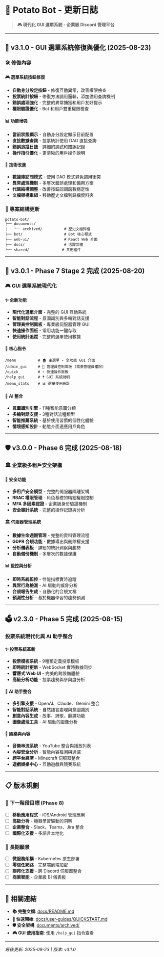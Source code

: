 # 📝 Potato Bot - 更新日誌

> **🎮 現代化 GUI 選單系統 - 企業級 Discord 管理平台**

---

## 🎉 v3.1.0 - GUI 選單系統修復與優化 (2025-08-23)

### 🛠️ **修復內容**

#### 🎮 **選單系統按鈕修復**
- **自動身分設定按鈕** - 修復互動異常，改善權限檢查
- **投票統計按鈕** - 修復方法調用邏輯，添加備用查詢機制
- **錯誤處理強化** - 完整的異常捕獲和用戶友好提示
- **權限驗證優化** - Bot 和用戶雙重權限檢查

#### 📊 **功能增強**
- **當前狀態顯示** - 自動身分設定顯示目前配置
- **直接數據查詢** - 投票統計使用 DAO 直接查詢
- **錯誤追蹤日誌** - 詳細的調試和錯誤記錄
- **操作指引優化** - 更清晰的用戶操作說明

#### 🔧 **技術改進**
- **數據庫訪問模式** - 使用 DAO 模式避免調用衝突
- **異常處理機制** - 多層次錯誤處理和備用方案
- **代碼結構調整** - 改善按鈕回調函數穩定性
- **文檔架構重組** - 移動歷史文檔到歸檔資料夾

### 📂 **專案結構更新**
```
potato-bot/
├── documents/
│   └── archived/          # 歷史文檔歸檔
├── bot/                   # Bot 核心程式
├── web-ui/                # React Web 介面
├── docs/                  # 活躍文檔
└── shared/               # 共用組件
```

---

## 🎯 v3.0.1 - Phase 7 Stage 2 完成 (2025-08-20)

### 🎮 **GUI 選單系統現代化**

#### ✨ **全新功能**
- **現代化選單介面** - 完整的 GUI 互動系統
- **智能對話流程** - 意圖識別與多輪對話支援
- **管理員控制面板** - 專業級伺服器管理 GUI
- **快速操作面板** - 常用功能一鍵存取
- **使用統計追蹤** - 完整的選單使用數據

#### 🔧 **核心指令**
```
/menu          # 🏠 主選單 - 全功能 GUI 介面
/admin_gui     # 👑 管理員控制面板 (需要管理員權限)
/quick         # ⚡ 快速操作面板
/help_gui      # ❓ GUI 系統說明
/menu_stats    # 📊 選單使用統計
```

#### 🧠 **AI 整合**
- **意圖識別引擎** - 11種智能意圖分類
- **多輪對話支援** - 3種對話流程類型
- **智能推薦系統** - 基於使用習慣的個性化體驗
- **情境感知設計** - 動態介面適應用戶角色

---

## 🛡️ v3.0.0 - Phase 6 完成 (2025-08-18)

### 🏛️ **企業級多租戶安全架構**

#### 🔐 **安全功能**
- **多租戶安全模型** - 完整的伺服器隔離架構
- **RBAC 權限管理** - 角色基礎的精細權限控制
- **MFA 多因素認證** - 企業級身份驗證機制
- **安全審計系統** - 完整的操作記錄與分析

#### 🏛️ **伺服器管理系統**
- **數據生命週期管理** - 完整的資料管理流程
- **GDPR 合規功能** - 數據導出與刪除權支援
- **分析儀表板** - 詳細的統計洞察與趨勢
- **自動備份機制** - 多層次的數據保護

#### 📊 **監控與分析**
- **即時系統監控** - 性能指標實時追蹤
- **異常行為檢測** - AI 驅動的威脅分析
- **合規報告生成** - 自動化的合規文檔
- **預測性分析** - 基於機器學習的趨勢預測

---

## 🗳️ v2.3.0 - Phase 5 完成 (2025-08-15)

### **投票系統現代化與 AI 助手整合**

#### ✨ **投票系統革新**
- **投票模板系統** - 9種預定義投票模板
- **即時統計更新** - WebSocket 實時數據同步
- **響應式 Web UI** - 完美的跨設備體驗
- **高級分析功能** - 投票趨勢與參與度分析

#### 🤖 **AI 助手整合**
- **多引擎支援** - OpenAI、Claude、Gemini 整合
- **智能對話系統** - 自然語言處理與意圖識別
- **創意內容生成** - 故事、詩歌、翻譯功能
- **圖像處理工具** - AI 驅動的圖像分析

#### 🎵 **娛樂與內容**
- **音樂串流系統** - YouTube 整合與播放列表
- **內容安全分析** - 智能內容檢測與過濾
- **跨平台經濟** - Minecraft 伺服器整合
- **遊戲娛樂中心** - 互動遊戲與競賽系統

---

## 📋 版本規劃

### 🎯 **下一階段目標 (Phase 8)**
- [ ] **移動應用程式** - iOS/Android 管理應用
- [ ] **高級分析** - 機器學習驅動的洞察
- [ ] **企業整合** - Slack、Teams、Jira 整合
- [ ] **國際化支援** - 多語言本地化

### 🚀 **長期願景**
- [ ] **微服務架構** - Kubernetes 原生部署
- [ ] **零信任網路** - 完整端到端加密
- [ ] **聯邦化支援** - 跨 Discord 伺服器整合
- [ ] **商業智能** - 企業級 BI 儀表板

---

## 🔗 相關連結

- **📚 完整文檔**: [docs/README.md](docs/README.md)
- **🚀 快速開始**: [docs/user-guides/QUICKSTART.md](docs/user-guides/QUICKSTART.md)
- **🛡️ 安全架構**: [documents/archived/](documents/archived/)
- **🎮 GUI 使用指南**: 使用 `/help_gui` 指令查看

---

*最後更新: 2025-08-23 | 版本: v3.1.0*